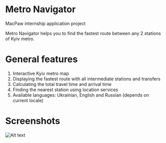 # Metro Navigator

MacPaw internship application project

Metro Navigator helps you to find the fastest route between any 2 stations of Kyiv metro.

# General features
1) Interactive Kyiv metro map
2) Displaying the fastest route with all intermediate stations and transfers
3) Calculating the total travel time and arrival time
4) Finding the nearest station using location services
5) Available languages: Ukrainian, English and Russian (depends on current locale)

# Screenshots

![Alt text](https://lh3.googleusercontent.com/N8r-BgRDdVjCVVBSmVbPY0xld5DIUnbu_bw-F1p6NlPrEbQZ9T6wEmV43PLH0Tlb7kT7bBcBJlTUNuc=w1845-h843)

